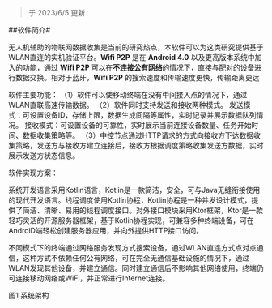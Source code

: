 > 于 2023/6/5 更新

##软件简介#

无人机辅助的物联网数据收集是当前的研究热点，本软件可以为这类研究提供基于WLAN直连的实机验证平台。**Wifi P2P** 是在 **Android 4.0** 以及更高版本系统中加入的功能，通过 **Wifi P2P** 可以在**不连接公有网络**的情况下，直接与配对的设备进行数据交换。相对于蓝牙，**Wifi P2P** 的搜索速度和传输速度更快，传输距离更远

软件主要功能：
（1）软件可以使移动终端在没有中间接入点的情况下，通过WLAN直联高速传输数据。
（2）软件同时支持发送和接收两种模式。
     发送模式：可设置设备ID，存储上限，数据生成间隔等属性，实时记录并展示数据队列情况。
     接收模式：可设置设备的可靠性，实时展示当前连接设备数量、任务开始时间、数据收集策略等。
（3）中控节点通过HTTP请求的方式向接收方下达数据收集策略，发送方与接收方建立连接后，接收方根据调度策略收集发送方数据，实时展示发送方状态信息。

软件实现方案：

系统开发语言采用Kotlin语言，Kotlin是一款简洁，安全，可与Java无缝衔接使用的现代开发语言。线程调度使用Kotlin协程，Kotlin协程是一种并发设计模式，提供了简洁、清晰、易用的线程调度接口。对外接口模块采用Ktor框架，Ktor是一款轻巧灵活的开源服务器框架，基于Kotlin协程实现，可兼容多种终端设备，可在AndroiD端轻松创建服务器应用，并向外提供HTTP接口访问。

不同模式下的终端通过网络服务发现方式搜索设备，通过WLAN直连方式点对点通信，这种方式不依赖任何公有网络，可在完全无通信基础设施的情况下，通过WLAN发现其他设备，并建立通信。同时建立通信后不影响其他网络使用，终端仍可连接移动网络或WiFi，并正常进行Internet连接。
 
图1 系统架构

